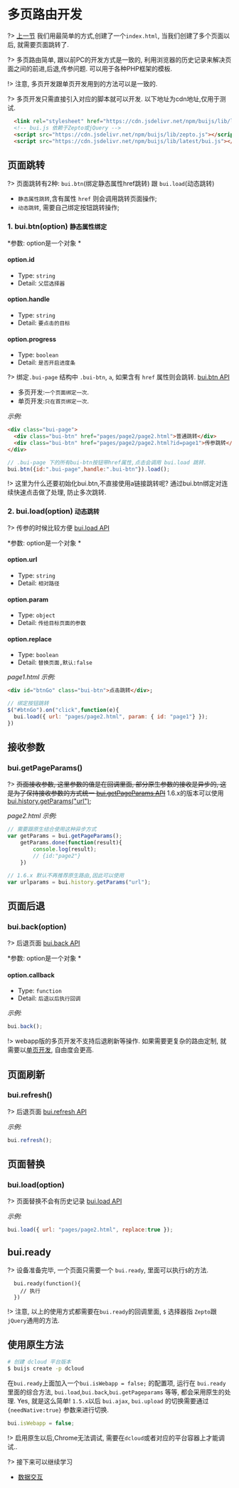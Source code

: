 # 多页路由开发

?> [上一节](chapter1/quickstart) 我们用最简单的方式,创建了一个`index.html`, 当我们创建了多个页面以后, 就需要页面跳转了. 

?> 多页路由简单, 跟以前PC的开发方式是一致的, 利用浏览器的历史记录来解决页面之间的前进,后退,传参问题. 可以用于各种PHP框架的模板.

!> 注意, 多页开发跟单页开发用到的方法可以是一致的. 

?> 多页开发只需直接引入对应的脚本就可以开发. 以下地址为cdn地址,仅用于测试.

```html
  <link rel="stylesheet" href="https://cdn.jsdelivr.net/npm/buijs/lib/latest/bui.css" />
  <!-- bui.js 依赖于Zepto或jQuery -->
  <script src="https://cdn.jsdelivr.net/npm/buijs/lib/zepto.js"></script>
  <script src="https://cdn.jsdelivr.net/npm/buijs/lib/latest/bui.js"></script>
```

## 页面跳转

?> 页面跳转有2种: `bui.btn`(绑定静态属性href跳转) 跟 `bui.load`(动态跳转)
- `静态属性跳转`,含有属性 `href` 则会调用跳转页面操作;
- `动态跳转`, 需要自己绑定按钮跳转操作;

### 1. bui.btn(option) `静态属性绑定`  

*参数: option是一个对象 *

#### option.id
- Type: `string`
- Detail: `父层选择器`

#### option.handle
- Type: `string`
- Detail: `要点击的目标`

#### option.progress
- Type: `boolean`
- Detail: `是否开启进度条`

?> 绑定`.bui-page` 结构中 `.bui-btn`, `a`, 如果含有 `href` 属性则会跳转. <a href="http://www.easybui.com/demo/api/classes/bui.load.html" target="_blank">bui.btn API</a>
- 多页开发:`一个页面绑定一次`.  
- 单页开发:`只在首页绑定一次`.  

*示例:*

```html
<div class="bui-page">
  <div class="bui-btn" href="pages/page2/page2.html">普通跳转</div>
  <div class="bui-btn" href="pages/page2/page2.html?id=page1">传参跳转</div>
</div>
```
```js
// .bui-page 下的所有bui-btn按钮带href属性,点击会调用 bui.load 跳转.
bui.btn({id:".bui-page",handle:".bui-btn"}).load();

```
!> 这里为什么还要初始化bui.btn,不直接使用a链接跳转呢? 通过bui.btn绑定对连续快速点击做了处理, 防止多次跳转.

### 2. bui.load(option) `动态跳转`
?> 传参的时候比较方便 <a href="http://www.easybui.com/demo/api/classes/bui.load.html?id=123" target="_blank">bui.load API</a>

*参数: option是一个对象 *

#### option.url
- Type: `string`
- Detail: `相对路径`

#### option.param
- Type: `object`
- Detail: `传给目标页面的参数`

#### option.replace
- Type: `boolean`
- Detail: `替换页面,默认:false`

*page1.html 示例:*

```html
<div id="btnGo" class="bui-btn">点击跳转</div>;
```
```js
// 绑定按钮跳转
$("#btnGo").on("click",function(e){
  bui.load({ url: "pages/page2.html", param: { id: "page1"} });
})
```

## 接收参数  

### bui.getPageParams() 

?> <del>页面接收参数, 这里参数的值是在回调里面, 部分原生参数的接收是异步的, 这是为了保持接收参数的方式统一 <a href="http://www.easybui.com/demo/api/classes/bui.getPageParams.html" target="_blank">bui.getPageParams API</a></del>
1.6.x的版本可以使用 <a href="http://www.easybui.com/demo/api/classes/bui.history.html#method_getParams" target="_blank">bui.history.getParams("url")</a>;

*page2.html 示例:*

```js
// 需要跟原生结合使用这种异步方式
var getParams = bui.getPageParams();
    getParams.done(function(result){
        console.log(result);
        // {id:"page2"}
    })

// 1.6.x 默认不再推荐原生路由,因此可以使用
var urlparams = bui.history.getParams("url");

```

## 页面后退

### bui.back(option)

?> 后退页面 <a href="http://www.easybui.com/demo/api/classes/bui.back.html" target="_blank">bui.back API</a>

*参数: option是一个对象 *

#### option.callback
- Type: `function`
- Detail: `后退以后执行回调`

*示例:*

```js
bui.back();
```

!> webapp版的多页开发不支持后退刷新等操作. 如果需要更复杂的路由定制, 就需要以[单页开发](chapter2/router), 自由度会更高.


## 页面刷新
### bui.refresh()

?> 后退页面 <a href="http://www.easybui.com/demo/api/classes/bui.refresh.html" target="_blank">bui.refresh API</a>

*示例:*

```js
bui.refresh();
```

## 页面替换
### bui.load(option)

?> 页面替换不会有历史记录 <a href="http://www.easybui.com/demo/api/classes/bui.load.html" target="_blank">bui.load API</a>

*示例:*

```js
bui.load({ url: "pages/page2.html", replace:true });
```


## bui.ready
?> 设备准备完毕, 一个页面只需要一个 `bui.ready`, 里面可以执行`$`的方法.
```
  bui.ready(function(){
    // 执行
  })
```
!> 注意, 以上的使用方式都需要在`bui.ready`的回调里面, `$` 选择器指 `Zepto`跟`jQuery`通用的方法.

## 使用原生方法

```bash
# 创建 dcloud 平台版本
$ buijs create -p dcloud
```
在`bui.ready`上面加入一个`bui.isWebapp = false;` 的配置项, 运行在 `bui.ready` 里面的综合方法, `bui.load`,`bui.back`,`bui.getPageparams` 等等, 都会采用原生的处理. Yes, 就是这么简单! `1.5.x`以后 `bui.ajax`, `bui.upload` 的切换需要通过 `{needNative:true}` 参数来进行切换.

```js
bui.isWebapp = false;

```

!> 启用原生以后,Chrome无法调试, 需要在`dcloud`或者对应的平台容器上才能调试..


?> 接下来可以继续学习

- [数据交互](chapter1/request)
